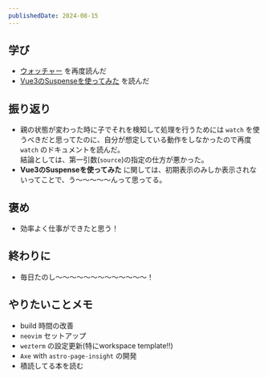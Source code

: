```yaml
---
publishedDate: 2024-08-15
---
```


## 学び
- [ウォッチャー](https://ja.vuejs.org/guide/essentials/watchers) を再度読んだ
- [Vue3のSuspenseを使ってみた](https://onnsui.hatenablog.jp/entry/2021/03/29/012359) を読んだ

## 振り返り
- 親の状態が変わった時に子でそれを検知して処理を行うためには `watch` を使うべきだと思ってたのに、自分が想定している動作をしなかったので再度 `watch` のドキュメントを読んだ。  
結論としては、第一引数(`source`)の指定の仕方が悪かった。
- **Vue3のSuspenseを使ってみた** に関しては、初期表示のみしか表示されないってことで、う〜〜〜〜〜んって思ってる。

## 褒め
- 効率よく仕事ができたと思う！

## 終わりに
- 毎日たのし〜〜〜〜〜〜〜〜〜〜〜〜〜！

## やりたいことメモ
- build 時間の改善
- `neovim` セットアップ
- `wezterm` の設定更新(特にworkspace template!!)
- `Axe` with `astro-page-insight` の開発
- 積読してる本を読む
